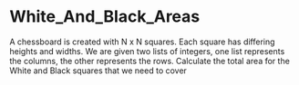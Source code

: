 # White_And_Black_Areas
A chessboard is created with N x N squares.
Each square has differing heights and widths. 
We are given two lists of integers, one list represents the columns, the other represents the rows. 
Calculate the total area for the White and Black squares that we need to cover
